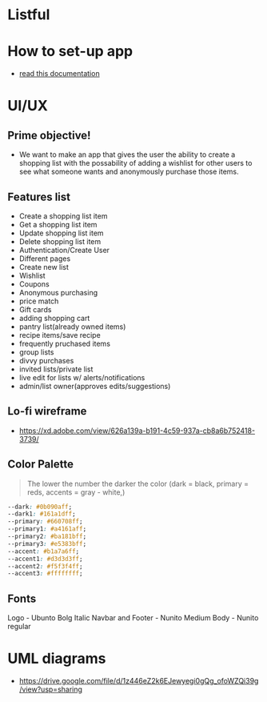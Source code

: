 # Listful

# How to set-up app
  - [read this documentation](./app/README.md)

# UI/UX

## Prime objective!
  - We want to make an app that gives the user the ability to create a shopping list with the possability of adding a wishlist for other users to see what someone wants and anonymously purchase those items.
## Features list
  - Create a shopping list item
  - Get a shopping list item
  - Update shopping list item
  - Delete shopping list item
  - Authentication/Create User
  - Different pages
  - Create new list
  - Wishlist
  - Coupons
  - Anonymous purchasing
  - price match
  - Gift cards
  - adding shopping cart
  - pantry list(already owned items)
  - recipe items/save recipe
  - frequently pruchased items
  - group lists
  - divvy purchases
  - invited lists/private list
  - live edit for lists w/ alerts/notifications
  - admin/list owner(approves edits/suggestions)

## Lo-fi wireframe
  - https://xd.adobe.com/view/626a139a-b191-4c59-937a-cb8a6b752418-3739/

## Color Palette

> The lower the number the darker the color (dark = black, primary = reds, accents = gray - white,)

```css
--dark: #0b090aff;
--dark1: #161a1dff;
--primary: #660708ff;
--primary1: #a4161aff;
--primary2: #ba181bff;
--primary3: #e5383bff;
--accent: #b1a7a6ff;
--accent1: #d3d3d3ff;
--accent2: #f5f3f4ff;
--accent3: #ffffffff;  
```
## Fonts
Logo - Ubunto Bolg Italic 
Navbar and Footer -  Nunito Medium
Body - Nunito regular

# UML diagrams
  - https://drive.google.com/file/d/1z446eZ2k6EJewyegi0gQg_ofoWZQi39g/view?usp=sharing
